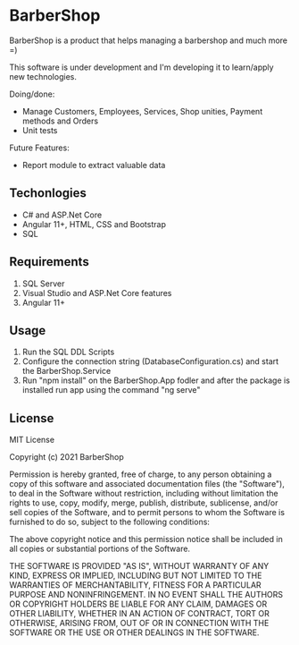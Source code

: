 # BarberShop

BarberShop is a product that helps managing a barbershop and much more =)

This software is under development and I'm developing it to learn/apply new technologies.

Doing/done:
- Manage Customers, Employees, Services, Shop unities, Payment methods and Orders
- Unit tests

Future Features:
- Report module to extract valuable data


## Techonlogies

- C# and ASP.Net Core
- Angular 11+, HTML, CSS and Bootstrap
- SQL

## Requirements

1. SQL Server
2. Visual Studio and ASP.Net Core features
3. Angular 11+

## Usage

1. Run the SQL DDL Scripts
2. Configure the connection string (DatabaseConfiguration.cs) and start the BarberShop.Service
3. Run "npm install" on the BarberShop.App fodler and after the package is installed run app using the command "ng serve"


## License
MIT License

Copyright (c) 2021 BarberShop

Permission is hereby granted, free of charge, to any person obtaining a copy
of this software and associated documentation files (the "Software"), to deal
in the Software without restriction, including without limitation the rights
to use, copy, modify, merge, publish, distribute, sublicense, and/or sell
copies of the Software, and to permit persons to whom the Software is
furnished to do so, subject to the following conditions:

The above copyright notice and this permission notice shall be included in all
copies or substantial portions of the Software.

THE SOFTWARE IS PROVIDED "AS IS", WITHOUT WARRANTY OF ANY KIND, EXPRESS OR
IMPLIED, INCLUDING BUT NOT LIMITED TO THE WARRANTIES OF MERCHANTABILITY,
FITNESS FOR A PARTICULAR PURPOSE AND NONINFRINGEMENT. IN NO EVENT SHALL THE
AUTHORS OR COPYRIGHT HOLDERS BE LIABLE FOR ANY CLAIM, DAMAGES OR OTHER
LIABILITY, WHETHER IN AN ACTION OF CONTRACT, TORT OR OTHERWISE, ARISING FROM,
OUT OF OR IN CONNECTION WITH THE SOFTWARE OR THE USE OR OTHER DEALINGS IN THE
SOFTWARE.
